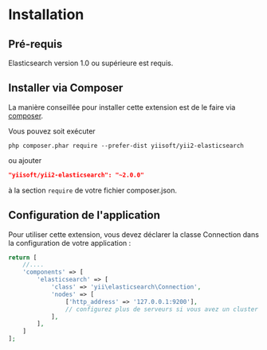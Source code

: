 Installation
============

## Pré-requis

Elasticsearch version 1.0 ou supérieure est requis.

## Installer via Composer

La manière conseillée pour installer cette extension est de le faire via [composer](http://getcomposer.org/download/).

Vous pouvez soit exécuter

```
php composer.phar require --prefer-dist yiisoft/yii2-elasticsearch
```

ou ajouter

```json
"yiisoft/yii2-elasticsearch": "~2.0.0"
```

à la section `require` de votre fichier composer.json.

## Configuration de l'application

Pour utiliser cette extension, vous devez déclarer la classe Connection dans la configuration de votre application :

```php
return [
    //....
    'components' => [
        'elasticsearch' => [
            'class' => 'yii\elasticsearch\Connection',
            'nodes' => [
                ['http_address' => '127.0.0.1:9200'],
                // configurez plus de serveurs si vous avez un cluster
            ],
        ],
    ]
];
```

